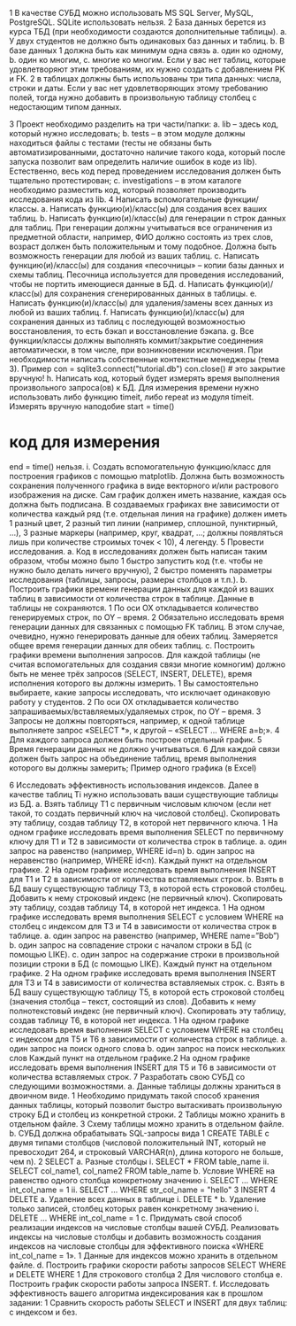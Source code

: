 1
В качестве СУБД можно использовать MS SQL Server, MySQL,
PostgreSQL. SQLite использовать нельзя.
2
База данных берется из курса ТБД (при необходимости создаются
дополнительные таблицы).
a.
У двух студентов не должно быть одинаковых баз данных и таблиц.
b.
В базе данных
1
должна быть как минимум одна связь
a. один ко одному,
b. один ко многим,
c. многие ко многим.
Если у вас нет таблиц, которые удовлетворяют этим
требованиям, их нужно создать с добавлением PK и FK.
2
в таблицах должны быть использованы три типа данных:
числа, строки и даты. Если у вас нет удовлетворяющих этому требованию полей,
тогда нужно добавить в произвольную таблицу столбец с
недостающим типом данных.


3
Проект необходимо разделить на три части/папки:
a. lib – здесь код, который нужно исследовать;
b. tests – в этом модуле должны находиться файлы с тестами (тесты
не обязаны быть автоматизированными, достаточно наличие такого
кода, который после запуска позволит вам определить наличие
ошибок в коде из lib). Естественно, весь код перед проведением
исследования должен быть тщательно протестирован;
c. investigations – в этом каталоге необходимо разместить код,
который позволяет производить исследования кода из lib.
4
Написать вспомогательные функции/классы.
a.
Написать функцию(и)/класс(ы) для создания всех ваших таблиц.
b.
Написать функцию(и)/класс(ы) для генерации n строк данных для
таблиц. При генерации должны учитываться все ограничения из
предметной области, например, ФИО должно состоять из трех слов,
возраст должен быть положительным и тому подобное. Должна быть
возможность генерации для любой из ваших таблиц.
c.
Написать функцию(и)/класс(ы) для создания «песочницы» – копии
базы данных и схемы таблиц. Песочница используется для
проведения исследований, чтобы не портить имеющиеся данные в
БД.
d.
Написать функцию(и)/класс(ы) для сохранения сгенерированных
данных в таблицы.
e.
Написать функцию(и)/класс(ы) для удаления/замены всех данных из
любой из ваших таблиц.
f.
Написать функцию(и)/класс(ы) для сохранения данных из таблиц с
последующей возможностью восстановления, то есть бэкап и
восстановление бэкапа.
g.
Все функции/классы должны выполнять коммит/закрытие
соединения автоматически, в том числе, при возникновении
исключения. При необходимости написать собственные контекстные
менеджеры (тема 3). Пример
con = sqlite3.connect("tutorial.db")
con.close() # это закрытие вручную!
h.
Написать код, который будет измерять время выполнения
произвольного запроса(ов) к БД. Для измерения времени нужно
использовать либо функцию timeit, либо repeat из модуля
timeit. Измерять вручную наподобие
start = time()
# код для измерения
end = time()
нельзя.
i.
Создать вспомогательную функцию/класс для построения графиков с
помощью
matplotlib. Должна быть возможность сохранения
полученного графика в виде векторного и/или растрового
изображения на диске. Сам график должен иметь название, каждая
ось должна быть подписана. В создаваемых графиках вне
зависимости от количества каждый ряд (т.е. отдельная линия на
графике) должен иметь
1
разный цвет,
2
разный тип линии (например, сплошной, пунктирный, …),
3
разные маркеры (например, круг, квадрат, …; должны
появляться лишь при количестве строимых точек < 10),
4
легенду.
5
Провести исследования.
a.
Код в исследованиях должен быть написан таким образом, чтобы
можно было
1
быстро запустить код (т.е. чтобы не нужно было делать
ничего вручную),
2
быстро поменять параметры исследования (таблицы,
запросы, размеры столбцов и т.п.).
b.
Построить графики времени генерации данных для каждой из ваших
таблиц в зависимости от количества строк в таблице. Данные в
таблицы не сохраняются.
1
По оси OX откладывается количество генерируемых строк,
по OY – время.
2
Обязательно исследовать время генерации данных для
связанных с помощью FK таблиц. В этом случае, очевидно,
нужно генерировать данные для обеих таблиц. Замеряется
общее время генерации данных для обеих таблиц.
c.
Построить графики времени выполнения запросов. Для каждой
таблицы (не считая вспомогательных для создания связи многие комногим) должно быть не менее трёх запросов (SELECT, INSERT,
DELETE), время исполнения которого вы должны измерить.
1
Вы самостоятельно выбираете, какие запросы исследовать,
что исключает одинаковую работу у студентов.
2
По
оси
OX
откладывается
количество
запрашиваемых/вставляемых/удаляемых строк, по OY –
время.
3
Запросы не должны повторяться, например, к одной
таблице выполняете запрос «SELECT *», к другой –
«SELECT … WHERE a=b;».
4
Для каждого запроса должен быть построен отдельный
график.
5
Время генерации данных не должно учитываться.
6
Для каждой связи должен быть запрос на объединение
таблиц, время выполнения которого вы должны замерить;
Пример одного графика (в Excel)

6
Исследовать эффективность использования индексов. Далее в качестве
таблиц Ti нужно использовать ваши существующие таблицы из БД.
a.
Взять таблицу Т1 с первичным числовым ключом (если нет такой, то
создать первичный ключ на числовой столбец). Скопировать эту
таблицу, создав таблицу Т2, в которой нет первичного ключа.
1
На одном графике исследовать время выполнения SELECT
по первичному ключу для Т1 и Т2 в зависимости от
количества строк в таблице.
a. один запрос на равенство (например, WHERE
id=n)
b. один запрос на неравенство (например,
WHERE id<n).
Каждый пункт на отдельном графике.
2
На одном графике исследовать время выполнения INSERT
для Т1 и Т2 в зависимости от количества вставляемых
строк.
b.
Взять в БД вашу существующую таблицу Т3, в которой есть
строковой столбец. Добавить к нему строковый индекс (не
первичный ключ). Скопировать эту таблицу, создав таблицу Т4, в
которой нет индекса.
1
На одном графике исследовать время выполнения SELECT
с условием WHERE на столбец с индексом для Т3 и Т4 в
зависимости от количества строк в таблице.
a. один запрос на равенство (например, WHERE
name=”Bob”)
b. один запрос на совпадение строки c началом
строки в БД (с помощью LIKE).
c. один запрос на содержание строки в
произвольной позиции строки в БД (с
помощью LIKE).
Каждый пункт на отдельном графике.
2
На одном графике исследовать время выполнения INSERT
для Т3 и Т4 в зависимости от количества вставляемых
строк.
c.
Взять в БД вашу существующую таблицу Т5, в которой есть
строковой столбец (значения столбца – текст, состоящий из слов).
Добавить к нему полнотекстовый индекс (не первичный ключ).
Скопировать эту таблицу, создав таблицу Т6, в которой нет индекса.
1
На одном графике исследовать время выполнения SELECT
с условием WHERE на столбец с индексом для Т5 и Т6 в
зависимости от количества строк в таблице.
a. один запрос на поиск одного слова
b. один запрос на поиск нескольких слов
Каждый пункт на отдельном графике.2
На одном графике исследовать время выполнения INSERT
для Т5 и Т6 в зависимости от количества вставляемых
строк.
7
Разработать свою СУБД со следующими возможностями.
a.
Данные таблицы должны храниться в двоичном виде.
1 Необходимо придумать такой способ хранения данных
таблицы, который позволит быстро вытаскивать
произвольную строку БД и столбец из конкретной строки.
2 Таблицы можно хранить в отдельном файле.
3 Схему таблицы можно хранить в отдельном файле.
b.
СУБД должна обрабатывать SQL-запросы вида
1 CREATE TABLE с двумя типами столбцов (числовой
положительный INT, который не превосходит 264, и
строковый VARCHAR(n), длина которого не больше, чем
n).
2 SELECT
a. Разные столбцы
i.
SELECT * FROM table_name
ii.
SELECT col_name1, col_name2 FROM
table_name
b. Условие WHERE на равенство одного столбца
конкретному значению
i.
SELECT … WHERE int_col_name = 1
ii.
SELECT … WHERE str_col_name =
"hello"
3 INSERT
4 DELETE
a. Удаление всех данных в таблице
i.
DELETE *
b. Удаление только записей, столбец которых
равен конкретному значению
i.
DELETE … WHERE int_col_name = 1
c.
Придумать свой способ реализации индексов на числовые столбцы
вашей СУБД. Реализовать индексы на числовые столбцы и добавить
возможность создания индексов на числовые столбцы для
эффективного поиска «WHERE int_col_name = 1».
1 Данные для индексов можно хранить в отдельном файле.
d.
Построить графики скорости работы запросов SELECT WHERE и
DELETE WHERE
1 Для строкового столбца
2 Для числового столбца
e.
Построить график скорости работы запроса INSERT.
f.
Исследовать эффективность вашего алгоритма индексирования как в
прошлом задании:
1 Сравнить скорость работы SELECT и INSERT для двух
таблиц: с индексом и без.